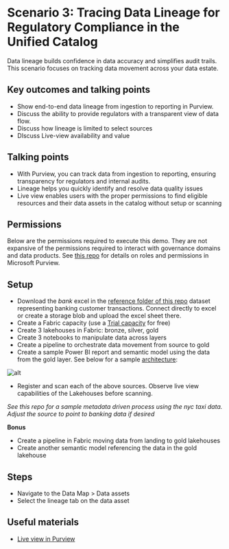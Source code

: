 # Scenario 3: Tracing Data Lineage for Regulatory Compliance in the Unified Catalog

Data lineage builds confidence in data accuracy and simplifies audit trails. This scenario focuses on tracking data movement across your data estate.

## Key outcomes and talking points

- Show end-to-end data lineage from ingestion to reporting in Purview.
- Discuss the ability to provide regulators with a transparent view of data flow.
- Discuss how lineage is limited to select sources
- DIscuss Live-view availability and value

## Talking points

- With Purview, you can track data from ingestion to reporting, ensuring transparency for regulators and internal audits.
- Lineage helps you quickly identify and resolve data quality issues
- Live view enables users with the proper permissions to find eligible resources and their data assets in the catalog without setup or scanning

## Permissions

Below are the permissions required to execute this demo. They are not expansive of the permissions required to interact with governance domains and data products. See [this repo](https://github.com/alipouw13/appurviewdemo/blob/main/0-purview_governance_permissions.md) for details on roles and permissions in Microsoft Purview.

## Setup

- Download the _bank_ excel in the [reference folder of this repo](https://github.com/alipouw13/appureviewbankingdemo/tree/main/reference) dataset representing banking customer transactions. Connect directly to excel or create a storage blob and upload the excel sheet there.
- Create a Fabric capacity (use a [Trial capacity](https://learn.microsoft.com/en-us/fabric/fundamentals/fabric-trial) for free)
- Create 3 lakehouses in Fabric: bronze, silver, gold
- Create 3 notebooks to manipulate data across layers
- Create a pipeline to orchestrate data movement from source to gold
- Create a sample Power BI report and semantic model using the data from the gold layer. See below for a sample [architecture](https://learn.microsoft.com/en-us/fabric/onelake/onelake-medallion-lakehouse-architecture):

![alt](https://github.com/alipouw13/appurviewbankingdemo/blob/main/images/architecture.png)

- Register and scan each of the above sources. Observe live view capabilities of the Lakehouses before scanning.

_See this repo for a sample metadata driven process using the nyc taxi data. Adjust the source to point to banking data if desired_

**Bonus**

- Create a pipeline in Fabric moving data from landing to gold lakehouses
- Create another semantic model referencing the data in the gold lakehouse

## Steps

- Navigate to the Data Map > Data assets
- Select the lineage tab on the data asset

## Useful materials

- [Live view in Purview](https://learn.microsoft.com/en-us/purview/live-view)
